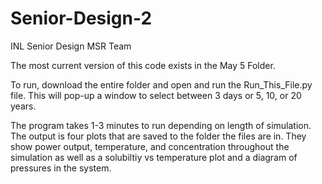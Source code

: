 # Senior-Design-2
INL Senior Design MSR Team

The most current version of this code exists in the May 5 Folder.

To run, download the entire folder and open and run the Run_This_File.py file. This will pop-up a window to select between 3 days or 5, 10, or 20 years.

The program takes 1-3 minutes to run depending on length of simulation. The output is four plots that are saved to the folder the files are in. They show power output, temperature, and concentration throughout the simulation as well as a solubiltiy vs temperature plot and a diagram of pressures in the system.

